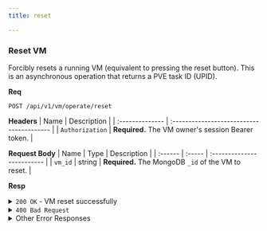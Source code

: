 ```yaml
---
title: reset

---
```


### Reset VM

Forcibly resets a running VM (equivalent to pressing the reset button). This is an asynchronous operation that returns a PVE task ID (UPID).

**Req**
```
POST /api/v1/vm/operate/reset
```

**Headers**
| Name            | Description                               |
| :-------------- | :---------------------------------------- |
| `Authorization` | **Required.** The VM owner's session Bearer token. |

**Request Body**
| Name    | Type   | Description                |
| :------ | :----- | :------------------------- |
| `vm_id` | string | **Required.** The MongoDB `_id` of the VM to reset. |

**Resp**
<details>
<summary><code>200 OK</code> - VM reset successfully</summary>

```json
{
  "code": 200,
  "message": "VM reset successfully",
  "data": {
    "upid": "UPID:pve-node-1:000ABCDE:..."
  }
}
```
</details>

<details>
<summary><code>400 Bad Request</code></summary>
Possible `message` values:
* `"VM ID is required"`
* `"VM must be running to reset"`
```json
{ "code": 400, "message": "...", "data": null }
```
</details>

<details>
<summary>Other Error Responses</summary>
Also supports `401 Unauthorized`, `403 Forbidden`, `404 Not Found`, and `500 Internal Server Error`.
</details>